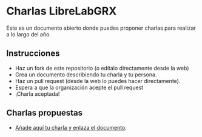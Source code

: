 # Charlas LibreLabGRX

Este es un documento abierto donde puedes proponer charlas para realizar a lo largo del año.

## Instrucciones

* Haz un fork de este repositorio (o edítalo directamente desde la web)
* Crea un documento describiendo tu charla y tu persona.
* Haz un pull request (desde la web lo puedes hacer directamente).
* Espera a que la organización acepte el pull request
* ¡Charla aceptada!


## Charlas propuestas

* [Añade aquí tu charla y enlaza el documento](2019-20-1/plantilla.md).
